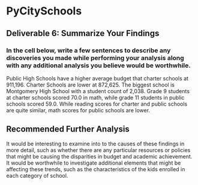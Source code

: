 # PyCitySchools

## Deliverable 6: Summarize Your Findings

### In the cell below, write a few sentences to describe any discoveries you made while performing your analysis along with any additional analysis you believe would be worthwhile.

Public High Schools have a higher average budget that charter schools at 911,196. Charter Schools are lower at 872,625.
The biggest school is Montgomery High School with a student count of 2,038.
Grade 9 students at charter schools scored 70.0 in math, while grade 11 students in public schools scored 59.0. While reading scores for charter and public schools are quite similar, math scores for public schools are lower.

## Recommended Further Analysis

It would be interesting to examine into to the causes of these findings in more detail, such as whether there are any particular resources or policies that might be causing the disparities in budget and academic achievement. It would be worthwhile to investigate additional elements that might be affecting these trends, such as the characteristics of the kids enrolled in each category of school.
